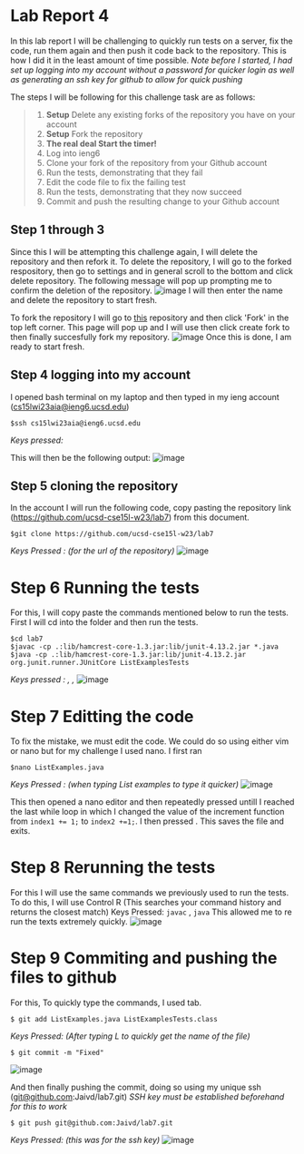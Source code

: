 # Lab Report 4

In this lab report I will be challenging to quickly run tests on a server, fix the code, run them again and then push it code back to the repository. This is how I did it in the least amount of time possible. 
*Note before I started, I had set up logging into my account without a password for quicker login as well as generating an ssh key for github to allow for quick pushing*

The steps I will be following for this challenge task are as follows:
> 1. **Setup** Delete any existing forks of the repository you have on your account
> 2. **Setup** Fork the repository
> 3. **The real deal Start the timer!**
> 4. Log into ieng6
> 5. Clone your fork of the repository from your Github account
> 6. Run the tests, demonstrating that they fail
> 7. Edit the code file to fix the failing test
> 8. Run the tests, demonstrating that they now succeed
> 9. Commit and push the resulting change to your Github account

## Step 1 through 3
Since this I will be attempting this challenge again, I will delete the repository and then refork it. 
To delete the repository, I will go to the forked respository, then go to settings and in general scroll to the bottom and click delete repository. The following message will pop up prompting me to confirm the deletion of the repository. ![image](https://user-images.githubusercontent.com/122576180/221385623-4266d9f3-3ca9-4944-96fa-344e24e51829.png)
I will then enter the name and delete the repository to start fresh. 

To fork the repository I will go to [this](https://github.com/ucsd-cse15l-w23/lab7) repository and then click 'Fork' in the top left corner. This page will pop up and I will use then click create fork to then finally succesfully fork my repository. 
![image](https://user-images.githubusercontent.com/122576180/221385546-7fd8374e-b209-42b8-a7e2-efa2e32aa470.png)
Once this is done, I am ready to start fresh. 

## Step 4 logging into my account 
I opened bash terminal on my laptop and then typed in my ieng account (cs15lwi23aia@ieng6.ucsd.edu)

```
$ssh cs15lwi23aia@ieng6.ucsd.edu
```
*Keys pressed: <enter>*

This will then be the following output:
![image](https://user-images.githubusercontent.com/122576180/221385821-cd5d4fa1-b6aa-4939-9960-51c527f604f9.png)

## Step 5 cloning the repository 
In the account I will run the following code, copy pasting the repository link (https://github.com/ucsd-cse15l-w23/lab7) from this document.

```
$git clone https://github.com/ucsd-cse15l-w23/lab7
```
*Keys Pressed : <Cntrl-v> (for the url of the repository) <enter>* 
  ![image](https://user-images.githubusercontent.com/122576180/221385995-94090e9e-3c03-4fd0-b831-fd12a4902518.png)


# Step 6 Running the tests
For this, I will copy paste the commands mentioned below to run the tests. First I will cd into the folder and then run the tests. 
  
```
$cd lab7
$javac -cp .:lib/hamcrest-core-1.3.jar:lib/junit-4.13.2.jar *.java
$java -cp .:lib/hamcrest-core-1.3.jar:lib/junit-4.13.2.jar org.junit.runner.JUnitCore ListExamplesTests
```
*Keys pressed : <enter>, <Cntrl-v> <enter>, <Cntrl-v> <enter>*
![image](https://user-images.githubusercontent.com/122576180/221386112-51676dd9-6a2d-4f8d-a697-69eb70153479.png)

# Step 7 Editting the code
To fix the mistake, we must edit the code. We could do so using either vim or nano but for my challenge I used nano. I first ran 
```
$nano ListExamples.java
```
*Keys Pressed : <tab> (when typing List examples to type it quicker) <enter>*
![image](https://user-images.githubusercontent.com/122576180/221386282-37873a1f-900e-4785-99c9-049354f74c0b.png)

This then opened a nano editor and then repeatedly pressed <down> untill I reached the last while loop in which I changed the value of the increment function from `index1 += 1;` to `index2 +=1;`. 
 I then pressed <Cntrl-O> <enter> <Cntrl-X>. This saves the file and exits. 

# Step 8 Rerunning the tests
For this I will use the same commands we previously used to run the tests. To do this, I will use Control R (This searches your command history and returns the closest match)
Keys Pressed: <Cntrl-r> `javac` <enter>, <Cntrl-r> `java` <enter>
This allowed me to re run the texts extremely quickly. 
![image](https://user-images.githubusercontent.com/122576180/221386495-b58452c3-e613-445e-88af-9f87a2190f62.png)

# Step 9 Commiting and pushing the files to github
For this, To quickly type the commands, I used tab. 

```
$ git add ListExamples.java ListExamplesTests.class
```
*Keys Pressed: <tab> (After typing L to quickly get the name of the file) <tab> <enter>*
```
$ git commit -m "Fixed"
```
![image](https://user-images.githubusercontent.com/122576180/221386727-67b475cd-14c9-4958-a855-a76bde6c22af.png)

And then finally pushing the commit, doing so using my unique ssh (git@github.com:Jaivd/lab7.git) *SSH key must be established beforehand for this to work*
``` 
$ git push git@github.com:Jaivd/lab7.git
```
*Keys Pressed: <Cntrl-v> (this was for the ssh key)*
![image](https://user-images.githubusercontent.com/122576180/221386782-0247dd1e-de96-4937-9282-5a63766f6bd0.png)

  


  
